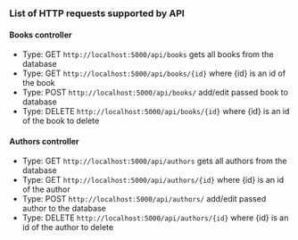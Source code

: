 <h3>List of HTTP requests supported by API</h3>
<h4>Books controller</h4>
<ul>
<li>
Type: GET <code>http://localhost:5000/api/books</code> gets all books from the database
</li>
<li>
Type: GET <code>http://localhost:5000/api/books/{id}</code> where {id} is an id of the book
</li>
<li>
Type: POST <code>http://localhost:5000/api/books/</code> add/edit passed book to database
</li>
<li>
Type: DELETE <code>http://localhost:5000/api/books/{id}</code> where {id} is an id of the book to delete
</li>
</ul>
<h4>Authors controller</h4>
<ul>
<li>
Type: GET <code>http://localhost:5000/api/authors</code> gets all authors from the database
</li>
<li>
Type: GET <code>http://localhost:5000/api/authors/{id}</code> where {id} is an id of the author
</li>
<li>
Type: POST <code>http://localhost:5000/api/authors/</code> add/edit passed author to the database
</li>
<li>
Type: DELETE <code>http://localhost:5000/api/authors/{id}</code> where {id} is an id of the author to delete
</li>
</ul>
